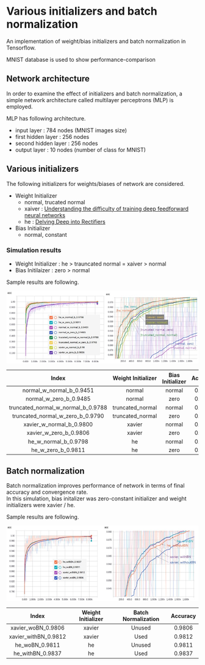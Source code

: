 # Various initializers and batch normalization

An implementation of weight/bias initializers and batch normalization in Tensorflow.

MNIST database is used to show performance-comparison

## Network architecture

In order to examine the effect of initializers and batch normalization, a simple network architecture called multilayer perceptrons (MLP) is employed.

MLP has following architecture.

+ input layer : 784 nodes (MNIST images size)
+ first hidden layer : 256 nodes
+ second hidden layer : 256 nodes
+ output layer : 10 nodes (number of class for MNIST)

## Various initializers

The following initializers for weights/biases of network are considered.

+ Weight Initializer
  * normal, trucated normal
  * xaiver : [Understanding the difficulty of training deep feedforward neural networks](http://jmlr.org/proceedings/papers/v9/glorot10a/glorot10a.pdf)
  * he : [Delving Deep into Rectifiers](http://arxiv.org/pdf/1502.01852v1.pdf)
+ Bias Initializer
  * normal, constant
  
### Simulation results
+ Weight Initializer : he > trauncated normal = xaiver > normal
+ Bias Initilaizer : zero > normal

Sample results are following.

![weight_init](fig/results_weight_initializers.jpg)

|Index|Weight Initializer|Bias Initializer|Accuracy|
|:---:|:---:|:---:|:---:|
|normal_w_normal_b_0.9451|normal|normal|0.9451|
|normal_w_zero_b_0.9485|normal|zero|0.9485|
|truncated_normal_w_normal_b_0.9788|truncated_normal|normal|0.9788|
|truncated_normal_w_zero_b_0.9790|truncated_normal|zero|0.9790|
|xavier_w_normal_b_0.9800|xavier|normal|0.9800|
|xavier_w_zero_b_0.9806|xavier|zero|0.9806|
|he_w_normal_b_0.9798|he|normal|0.9798|
|he_w_zero_b_0.9811|he|zero|0.9811|

## Batch normalization
Batch normalization improves performance of network in terms of final accuracy and convergence rate.</br>
In this simulation, bias initalizer was zero-constant initializer and weight initializers were xavier / he.

Sample results are following.

![batch_norm](fig/results_batch_normalization.jpg)

|Index|Weight Initializer|Batch Normalization|Accuracy|
|:---:|:---:|:---:|:---:|
|xavier_woBN_0.9806|xavier|Unused|0.9806|
|xavier_withBN_0.9812|xavier|Used|0.9812|
|he_woBN_0.9811|he|Unused|0.9811|
|he_withBN_0.9837|he|Used|0.9837|
